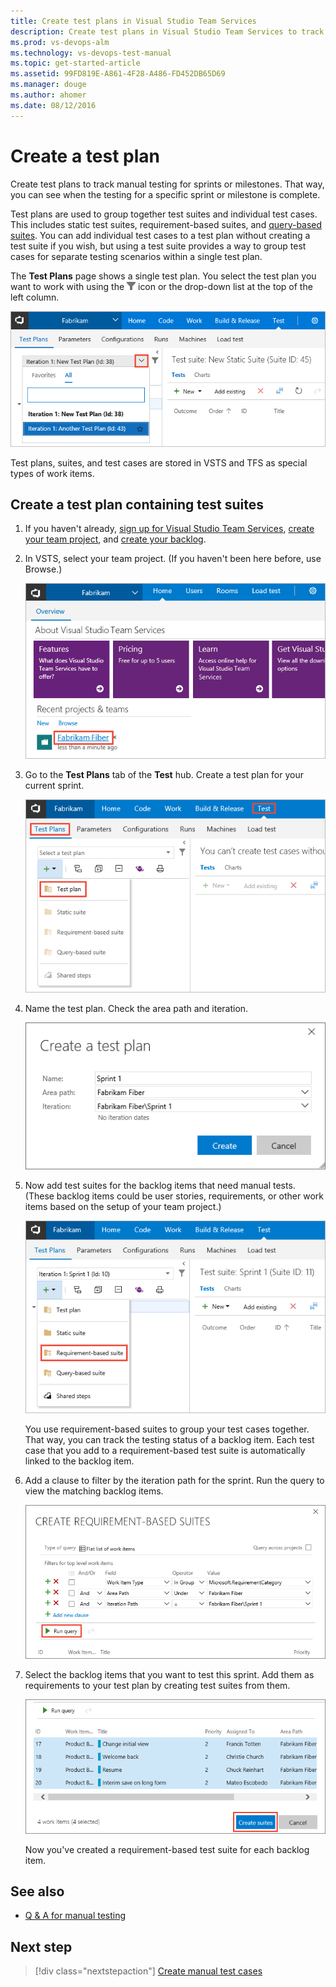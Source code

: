 ```yaml
---
title: Create test plans in Visual Studio Team Services
description: Create test plans in Visual Studio Team Services to track manual tests during sprints or milestones
ms.prod: vs-devops-alm
ms.technology: vs-devops-test-manual
ms.topic: get-started-article
ms.assetid: 99FD819E-A861-4F28-A486-FD452DB65D69
ms.manager: douge
ms.author: ahomer
ms.date: 08/12/2016
---
```


# Create a test plan

Create test plans to track manual testing 
for sprints or milestones. That way, 
you can see when the testing for a 
specific sprint or milestone is complete.

Test plans are used to group together test suites and individual test cases.
This includes static test suites, requirement-based suites, and
[query-based suites](../reference-qa.md#query-based-suites). You can add individual test cases to a test plan without creating
a test suite if you wish, but using a test suite provides a way to group
test cases for separate testing scenarios within a single test plan.

The **Test Plans** page shows a single test plan. You select the test plan
you want to work with using the ![filter-icon](_img/create-a-test-plan/filter-icon.png)
icon or the drop-down list at the top of the left column.

![Selecting a test plan from the drop-down list](_img/create-a-test-plan/select-test-plan.png)

Test plans, suites, and test cases are stored in VSTS and TFS
as special types of work items.

## Create a test plan containing test suites  

1. If you haven't already, 
[sign up for Visual Studio Team Services](https://www.visualstudio.com/products/visual-studio-team-services-vs), 
[create your team project](../../setup-admin/account-administration.md), 
and [create your backlog](../../work/backlogs/create-your-backlog.md). 

1. In VSTS, select your team project. 
   (If you haven't been here before, use Browse.)

   ![Select team project from account overview page](_img/create-a-test-plan/SelectTeamProject.png)

1. Go to the **Test Plans** tab of the **Test** hub. Create a test plan for your current sprint.

   ![In test plan explorer, open the New (+) list, then click Test plan](_img/create-a-test-plan/CreateATestPlan1a.png)

1. Name the test plan. Check the area path and iteration.

   ![Add test plan details, then click Create](_img/create-a-test-plan/CreateATestPlan2.png) 

1. Now add test suites for the backlog items that need manual tests. 
   (These backlog items could be user stories, requirements, or other 
   work items based on the setup of your team project.)

   ![In test plan explorer pane, New (+) list, then click Requirement-based suite](_img/create-a-test-plan/AddRequirementSuitesToTestPlan.png) 

   You use requirement-based suites to group your test cases together. 
   That way, you can track the testing status of a backlog item. 
   Each test case that you add to a requirement-based test suite is 
   automatically linked to the backlog item.

1. Add a clause to filter by the iteration path for the sprint. 
   Run the query to view the matching backlog items.

   ![Add clause to filter by iteration, then run query to view results](_img/create-a-test-plan/AddRequirementSuitesToTestPlan2.png)

1. Select the backlog items that you want to test this sprint. 
   Add them as requirements to your test plan by creating test suites from them.

   ![Select backlog items, then click Create suites](_img/create-a-test-plan/AddRequirementSuitesToTestPlan3.png)

   Now you've created a requirement-based test suite for each backlog item.
   
## See also

*  [Q &amp; A for manual testing](../reference-qa.md#testplans)

##  Next step

> [!div class="nextstepaction"]
> [Create manual test cases](create-test-cases.md#test-cases) 
